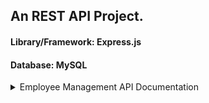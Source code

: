##      An REST API Project. 
####    Library/Framework: Express.js 
####    Database: MySQL

<details>
  <summary>Employee Management API Documentation</summary>
  
    This API allows you to manage employee data.

    Base URL: /api/employee

### Get All Employees
    Endpoint: GET /
    Description: Retrieve a list of all employees.

    Request:

    Method: GET
    URL: /api/employee/
    Response:

    Status Code: 200 OK

  ### Response Body: 
  ```
  [
    {
      "id": 1,
      "name": "John Doe",
      "employee_code": "EMP001",
      "salary": 50000
    },
    // More employee objects...
  ]
  
  ```
</details>
